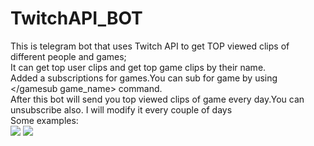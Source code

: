 # TwitchAPI_BOT
This is telegram bot that uses Twitch API to get TOP viewed clips of different people and games;</br>
It can get top user clips and get top game clips by their name.</br>
Added a subscriptions for games.You can sub for game by using </gamesub game_name>  command.</br>
After this bot will send you top viewed  clips of game every day.You can unsubscribe also.
I will modify it every couple of days</br>
Some examples:</br>
<img src=https://user-images.githubusercontent.com/101453514/164789893-c4a6e865-e299-41f5-b1e1-4a98baabd286.png>
<img src=https://user-images.githubusercontent.com/101453514/164790071-02db9d33-7f7f-4b4e-b8e4-2b8c99aa132b.png>

